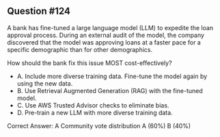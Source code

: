 ## Question #124

A bank has fine-tuned a large language model (LLM) to expedite the loan approval process. During an external audit of the model, the company discovered that the model was approving loans at a faster pace for a specific demographic than for other demographics.

How should the bank fix this issue MOST cost-effectively?

- A. Include more diverse training data. Fine-tune the model again by using the new data.
- B. Use Retrieval Augmented Generation (RAG) with the fine-tuned model.
- C. Use AWS Trusted Advisor checks to eliminate bias.
- D. Pre-train a new LLM with more diverse training data. 

Correct Answer: 
A Community vote distribution A (60%) B (40%)